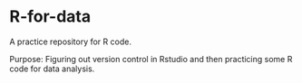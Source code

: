 # R-for-data
A practice repository for R code.

Purpose: Figuring out version control in Rstudio and then practicing some R code for data analysis.